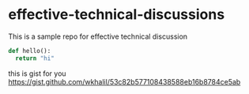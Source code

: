 # effective-technical-discussions
This is a sample repo for effective technical discussion

```python
def hello():
  return "hi"
```

this is gist for you https://gist.github.com/wkhalil/53c82b577108438588eb16b8784ce5ab
